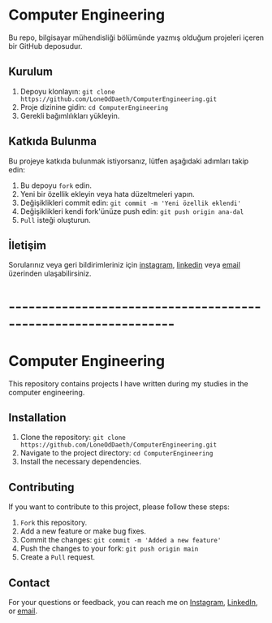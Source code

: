 # **Computer Engineering**

Bu repo, bilgisayar mühendisliği bölümünde yazmış olduğum projeleri içeren bir GitHub deposudur.

## Kurulum

1. Depoyu klonlayın: `git clone https://github.com/LoneOdDaeth/ComputerEngineering.git`
2. Proje dizinine gidin: `cd ComputerEngineering`
3. Gerekli bağımlılıkları yükleyin.

## Katkıda Bulunma
Bu projeye katkıda bulunmak istiyorsanız, lütfen aşağıdaki adımları takip edin:

1. Bu depoyu `fork` edin.
2. Yeni bir özellik ekleyin veya hata düzeltmeleri yapın.
3. Değişiklikleri commit edin: `git commit -m 'Yeni özellik eklendi'`
4. Değişiklikleri kendi fork'ünüze push edin: `git push origin ana-dal`
5. `Pull` isteği oluşturun.

## İletişim
Sorularınız veya geri bildirimleriniz için [instagram](https://www.instagram.com/loneoddaeth/), [linkedin](https://www.linkedin.com/in/s-o%C4%9Fuz-%C5%9Fahin-554727234/) veya [email](mailto:selimoguz38@outlook.com) üzerinden ulaşabilirsiniz.

# ---------------------------------------------------------------

# **Computer Engineering**

This repository contains projects I have written during my studies in the computer engineering.

## Installation

1. Clone the repository: `git clone https://github.com/LoneOdDaeth/ComputerEngineering.git`
2. Navigate to the project directory: `cd ComputerEngineering`
3. Install the necessary dependencies.

## Contributing

If you want to contribute to this project, please follow these steps:

1. `Fork` this repository.
2. Add a new feature or make bug fixes.
3. Commit the changes: `git commit -m 'Added a new feature'`
4. Push the changes to your fork: `git push origin main`
5. Create a `Pull` request.

## Contact

For your questions or feedback, you can reach me on [Instagram](https://www.instagram.com/loneoddaeth/), [LinkedIn](https://www.linkedin.com/in/s-o%C4%9Fuz-%C5%9Fahin-554727234/), or [email](mailto:selimoguz38@outlook.com).
